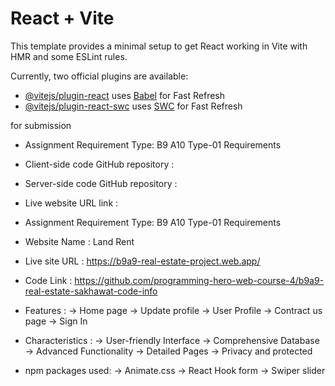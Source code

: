 # React + Vite

This template provides a minimal setup to get React working in Vite with HMR and some ESLint rules.

Currently, two official plugins are available:

- [@vitejs/plugin-react](https://github.com/vitejs/vite-plugin-react/blob/main/packages/plugin-react/README.md) uses [Babel](https://babeljs.io/) for Fast Refresh
- [@vitejs/plugin-react-swc](https://github.com/vitejs/vite-plugin-react-swc) uses [SWC](https://swc.rs/) for Fast Refresh


for submission 


- Assignment Requirement Type: B9 A10 Type-01 Requirements
- Client-side code GitHub repository : 
- Server-side code GitHub repository : 
- Live website URL link : 







- Assignment Requirement Type: B9 A10 Type-01 Requirements
- Website Name : Land Rent
- Live site URL : https://b9a9-real-estate-project.web.app/
- Code Link : https://github.com/programming-hero-web-course-4/b9a9-real-estate-sakhawat-code-info


- Features : 
    -> Home page
    -> Update profile
    -> User Profile
    -> Contract us page
    -> Sign In

- Characteristics : 
    -> User-friendly Interface
    -> Comprehensive Database
    -> Advanced Functionality
    -> Detailed Pages
    -> Privacy and protected

- npm packages used: 
    -> Animate.css
    -> React Hook form
    -> Swiper slider